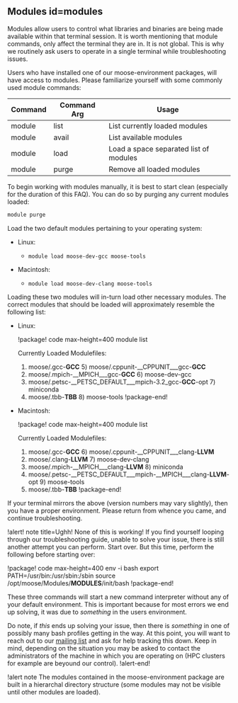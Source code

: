 ## Modules id=modules

Modules allow users to control what libraries and binaries are being made available within that terminal session. It is worth mentioning that module commands, only affect the terminal they are in. It is not global. This is why we routinely ask users to operate in a single terminal while troubleshooting issues.

Users who have installed one of our moose-environment packages, will have access to modules. Please familiarize yourself with some commonly used module commands:

| Command | Command Arg | Usage |
| - | - | - |
| module | list | List currently loaded modules |
| module | avail | List available modules |
| module | load <module module module> | Load a space separated list of modules |
| module | purge | Remove all loaded modules |

To begin working with modules manually, it is best to start clean (especially for the duration of this FAQ). You can do so by purging any current modules loaded:

```bash
module purge
```

Load the two default modules pertaining to your operating system:

- Linux:

  - `module load moose-dev-gcc moose-tools`
  
- Macintosh:

  - `module load moose-dev-clang moose-tools`

Loading these two modules will in-turn load other necessary modules. The correct modules that should be loaded will approximately resemble the following list:

- Linux:

  !package! code max-height=400
  module list

  Currently Loaded Modulefiles:
  1) moose/.gcc-__GCC__                             5) moose/.cppunit-__CPPUNIT___gcc-__GCC__
  2) moose/.mpich-__MPICH___gcc-__GCC__                   6) moose-dev-gcc
  3) moose/.petsc-__PETSC_DEFAULT___mpich-3.2_gcc-__GCC__-opt   7) miniconda
  4) moose/.tbb-__TBB__                           8) moose-tools
  !package-end!

- Macintosh:

  !package! code max-height=400
  module list

  Currently Loaded Modulefiles:
  1) moose/.gcc-__GCC__                               6) moose/.cppunit-__CPPUNIT___clang-__LLVM__
  2) moose/.clang-__LLVM__                             7) moose-dev-clang
  3) moose/.mpich-__MPICH___clang-__LLVM__                   8) miniconda
  4) moose/.petsc-__PETSC_DEFAULT___mpich-__MPICH___clang-__LLVM__-opt   9) moose-tools
  5) moose/.tbb-__TBB__
  !package-end!

If your terminal mirrors the above (version numbers may vary slightly), then you have a proper environment. Please return from whence you came, and continue troubleshooting.

!alert! note title=Ughh! None of this is working!
If you find yourself looping through our troubleshooting guide, unable to solve your issue, there is still another attempt you can perform. Start over. But this time, perform the following before starting over:

!package! code max-height=400
env -i bash
export PATH=/usr/bin:/usr/sbin:/sbin
source /opt/moose/Modules/__MODULES__/init/bash
!package-end!

These three commands will start a new command interpreter without any of your default environment. This is important because for most errors we end up solving, it was due to *something* in the users environment.

Do note, if *this* ends up solving your issue, then there is *something* in one of possibly many bash profiles getting in the way. At this point, you will want to reach out to our [mailing list](https://groups.google.com/forum/#!forum/moose-users) and ask for help tracking this down. Keep in mind, depending on the situation you may be asked to contact the administrators of the machine in which you are operating on (HPC clusters for example are beyound our control).
!alert-end!

!alert note
The modules contained in the moose-environment package are built in a hierarchal directory structure (some modules may not be visible until other modules are loaded).
